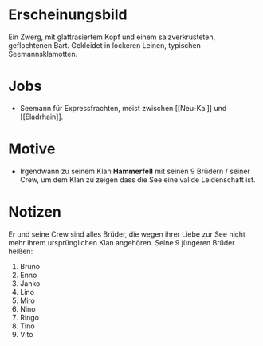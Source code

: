 # Erscheinungsbild

Ein Zwerg, mit glattrasiertem Kopf und einem salzverkrusteten, geflochtenen Bart. Gekleidet in lockeren Leinen, typischen Seemannsklamotten.

# Jobs

- Seemann für Expressfrachten, meist zwischen [[Neu-Kai]] und [[Eladrhain]].

# Motive

- Irgendwann zu seinem Klan **Hammerfell** mit seinen 9 Brüdern / seiner Crew, um dem Klan zu zeigen dass die See eine valide Leidenschaft ist.

# Notizen

Er und seine Crew sind alles Brüder, die wegen ihrer Liebe zur See nicht mehr ihrem ursprünglichen Klan angehören.
Seine 9 jüngeren Brüder heißen:
1. Bruno
2. Enno
3. Janko
4. Lino
5. Miro
6. Nino
7. Ringo
8. Tino
9. Vito
